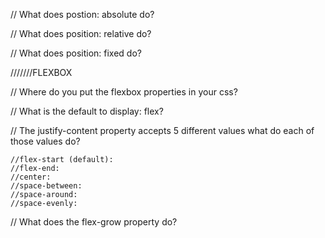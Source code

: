 // What does postion: absolute do?



// What does position: relative do?



// What does position: fixed do?



///////FLEXBOX

// Where do you put the flexbox properties in your css?



// What is the default to display: flex?



// The justify-content property accepts 5 different values what do each of those values do? 

    //flex-start (default): 
    //flex-end: 
    //center: 
    //space-between: 
    //space-around: 
    //space-evenly: 
    
    

// What does the flex-grow property do?
    